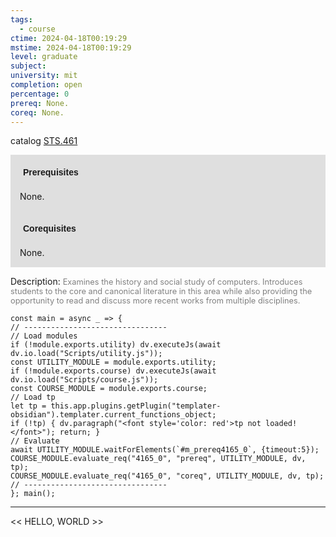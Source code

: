 ```yaml
---
tags:
  - course
ctime: 2024-04-18T00:19:29
mstime: 2024-04-18T00:19:29
level: graduate
subject: 
university: mit
completion: open
percentage: 0
prereq: None.
coreq: None.
---
```


catalog [STS.461](http://student.mit.edu/catalog/mSTSb.html#STS.461)

<span style="display: block; padding: 15px; background-color: rgb(100, 100, 100, 0.2);"><font id="m_prereq4165_0" style="display: block; font-family: Arial, sans-serif; font-weight: bold; padding: 5px">Prerequisites</font><br><span id="prereq4165_0">None.</span></span>
<span style="display: block; padding: 15px; background-color: rgb(100, 100, 100, 0.2);"><font id="m_coreq4165_0" style="display: block; font-family: Arial, sans-serif; font-weight: bold; padding: 5px">Corequisites</font><br><span id="coreq4165_0">None.</span></span>

<font style="">Description:</font>
<font style="color: grey; font-size: 0.8rem;">Examines the history and social study of computers. Introduces students to the core and canonical literature in this area while also providing the opportunity to read and discuss more recent works from multiple disciplines.</font>

```dataviewjs
const main = async _ => {
// --------------------------------
// Load modules
if (!module.exports.utility) dv.executeJs(await dv.io.load("Scripts/utility.js"));
const UTILITY_MODULE = module.exports.utility;
if (!module.exports.course) dv.executeJs(await dv.io.load("Scripts/course.js"));
const COURSE_MODULE = module.exports.course;
// Load tp
let tp = this.app.plugins.getPlugin("templater-obsidian").templater.current_functions_object;
if (!tp) { dv.paragraph("<font style='color: red'>tp not loaded!</font>"); return; }
// Evaluate
await UTILITY_MODULE.waitForElements(`#m_prereq4165_0`, {timeout:5});
COURSE_MODULE.evaluate_req("4165_0", "prereq", UTILITY_MODULE, dv, tp);
COURSE_MODULE.evaluate_req("4165_0", "coreq", UTILITY_MODULE, dv, tp);
// --------------------------------
}; main();
```

---

<< HELLO, WORLD >>
